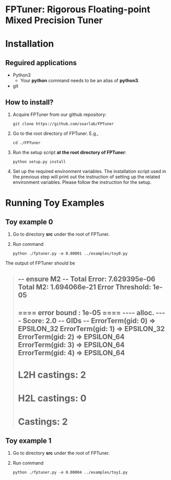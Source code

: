 <h1> FPTuner: Rigorous Floating-point Mixed Precision Tuner </h1> 



# Installation 

## Reguired applications 

- Python3 
    - Your **python** command needs to be an alias of **python3**. 
- git 


## How to install? 

1. Acquire FPTuner from our github repository: 
    ```
    git clone https://github.com/soarlab/FPTuner
    ```
2. Go to the root directory of FPTuner. E.g., 
    ```
    cd ./FPTuner
    ```
3. Run the setup script **at the root directory of FPTuner**: 
    ```
    python setup.py install 
    ```
4. Set up the required environment variables. 
The installation script used in the previous step will print out the instruction of setting up the related environment variables. 
Please follow the instruction for the setup. 



# Running Toy Examples 
## Toy example 0

1. Go to directory **src** under the root of FPTuner. 

2. Run command 
    ```
    python ./fptuner.py -e 0.00001 ../examples/toy0.py
    ```
The output of FPTuner should be 
> -- ensure M2 --
> Total Error:     7.629395e-06
> Total M2:        1.694066e-21
> Error Threshold: 1e-05
> ---------------
> ==== error bound : 1e-05 ====
> ---- alloc. ----
> Score: 2.0
> -- GIDs --
> ErrorTerm(gid: 0) => EPSILON_32
> ErrorTerm(gid: 1) => EPSILON_32
> ErrorTerm(gid: 2) => EPSILON_64
> ErrorTerm(gid: 3) => EPSILON_64
> ErrorTerm(gid: 4) => EPSILON_64
> ----------------
> 
> # L2H castings: 2
> # H2L castings: 0
> # Castings: 2


## Toy example 1 

1. Go to directory **src** under the root of FPTuner. 

2. Run command 
    ```
    python ./fptuner.py -e 0.00004 ../examples/toy1.py
    ```